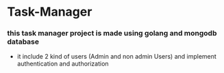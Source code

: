 # Task-Manager

### this task manager project is made using golang and mongodb database
* it include 2 kind of users (Admin and non admin Users) and implement authentication and authorization     